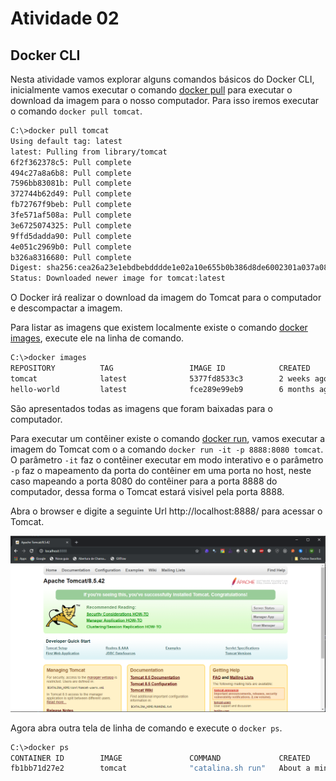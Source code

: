# Atividade 02

## Docker CLI

Nesta atividade vamos explorar alguns comandos básicos do Docker CLI, inicialmente vamos executar o comando [docker pull](https://docs.docker.com/engine/reference/commandline/pull/) para executar o download da imagem para o nosso computador. Para isso iremos executar o comando `docker pull tomcat`.

```bash
C:\>docker pull tomcat
Using default tag: latest
latest: Pulling from library/tomcat
6f2f362378c5: Pull complete
494c27a8a6b8: Pull complete
7596bb83081b: Pull complete
372744b62d49: Pull complete
fb72767f9beb: Pull complete
3fe571af508a: Pull complete
3e6725074325: Pull complete
9ffd5dadda90: Pull complete
4e051c2969b0: Pull complete
b326a8316680: Pull complete
Digest: sha256:cea26a23e1ebdbebdddde1e02a10e655b0b386d8de6002301a037a08be87a12f
Status: Downloaded newer image for tomcat:latest
```

O Docker irá realizar o download da imagem do Tomcat para o computador e descompactar a imagem. 

Para listar as imagens que existem localmente existe o comando [docker images](https://docs.docker.com/engine/reference/commandline/images/), execute ele na linha de comando.

```bash
C:\>docker images
REPOSITORY          TAG                 IMAGE ID            CREATED             SIZE
tomcat              latest              5377fd8533c3        2 weeks ago         506MB
hello-world         latest              fce289e99eb9        6 months ago        1.84kB
```
São apresentados todas as imagens que foram baixadas para o computador.

Para executar um contêiner existe o comando [docker run](https://docs.docker.com/engine/reference/commandline/run/), vamos executar a imagem do Tomcat com o a comando `docker run -it -p 8888:8080 tomcat`. O parâmetro `-it` faz o contêiner executar em modo interativo e o parâmetro `-p`  faz o mapeamento da porta do contêiner em uma porta no host, neste caso mapeando a porta 8080 do contêiner para a porta 8888 do computador, dessa forma o Tomcat estará visivel pela porta 8888. 

Abra o browser e digite a seguinte Url http://localhost:8888/ para acessar o Tomcat.

![tela do tomcat](imagens/tomcat.png)



Agora abra outra tela de linha de comando e execute o `docker ps`.

```bash
C:\>docker ps
CONTAINER ID        IMAGE               COMMAND             CREATED              STATUS              PORTS                    NAMES
fb1bb71d27e2        tomcat              "catalina.sh run"   About a minute ago   Up About a minute   0.0.0.0:8888->8080/tcp   xenodochial_elion
```


